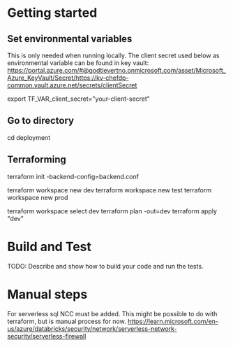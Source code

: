 # Getting started

## Set environmental variables
This is only needed when running locally. 
The client secret used below as environmental variable can be found in key vault: https://portal.azure.com/#@godtlevertno.onmicrosoft.com/asset/Microsoft_Azure_KeyVault/Secret/https://kv-chefdp-common.vault.azure.net/secrets/clientSecret

export TF_VAR_client_secret="your-client-secret"

## Go to directory
cd deployment

## Terraforming
terraform init -backend-config=backend.conf

terraform workspace new dev
terraform workspace new test
terraform workspace new prod

terraform workspace select dev
terraform plan -out=dev
terraform apply "dev"

# Build and Test
TODO: Describe and show how to build your code and run the tests. 

# Manual steps
For serverless sql NCC must be added. This might be possible to do with terraform, but is manual process for now. 
https://learn.microsoft.com/en-us/azure/databricks/security/network/serverless-network-security/serverless-firewall
